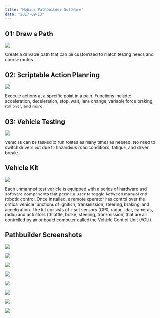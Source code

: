 ```yaml
---
title: "Mobius Pathbuilder Software"
date: "2017-09-13"
---
```


## 01: Draw a Path

![](https://bradford.digital/bradford-digital/wp-content/uploads/Mobius_Pathbuilder-Steps-01.png)

Create a drivable path that can be customized to match testing needs and course routes.

## 02: Scriptable Action Planning

![](https://bradford.digital/bradford-digital/wp-content/uploads/Mobius_Pathbuilder-Steps-02.png)

Execute actions at a specific point in a path. Functions include: acceleration, deceleration, stop, wait, lane change, variable force braking, roll over, and more.

## 03: Vehicle Testing

![](https://bradford.digital/bradford-digital/wp-content/uploads/Mobius_Pathbuilder-Steps-03.png)

Vehicles can be tasked to run routes as many times as needed. No need to switch drivers out due to hazardous road conditions, fatigue, and driver breaks.

## Vehicle Kit

![](https://bradford.digital/bradford-digital/wp-content/uploads/Mobius_Pathbuilder-Ford-Fusion-with-kit.png)

Each unmanned test vehicle is equipped with a series of hardware and software components that permit a user to toggle between manual and robotic control. Once installed, a remote operator has control over the critical vehicle functions of ignition, transmission, steering, braking, and acceleration. The kit consists of a set sensors (GPS, radar, lidar, cameras, radio) and actuators (throttle, brake, steering, transmission) that are all controlled by an onboard computer called the Vehicle Control Unit (VCU).

## Pathbuilder Screenshots

![](https://bradford.digital/bradford-digital/wp-content/uploads/Mobius_Pathbuilder-1.png)

![](https://bradford.digital/bradford-digital/wp-content/uploads/Mobius_Pathbuilder-2.png)

![](https://bradford.digital/bradford-digital/wp-content/uploads/Mobius_Pathbuilder-4.png)

![](https://bradford.digital/bradford-digital/wp-content/uploads/Mobius_Pathbuilder-6.png)

![](https://bradford.digital/bradford-digital/wp-content/uploads/Mobius_Pathbuilder-7.png)

![](https://bradford.digital/bradford-digital/wp-content/uploads/Mobius_Pathbuilder-9.png)

![](https://bradford.digital/bradford-digital/wp-content/uploads/Mobius_Pathbuilder-10.png)

![](https://bradford.digital/bradford-digital/wp-content/uploads/Mobius_Pathbuilder-11.png)
